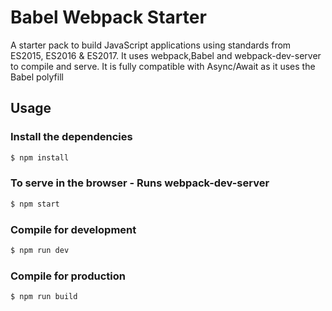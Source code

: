# Babel Webpack Starter

A starter pack to build JavaScript applications using standards from ES2015, ES2016 & ES2017. It uses webpack,Babel and webpack-dev-server to compile and serve. It is fully compatible with Async/Await as it uses the Babel polyfill

## Usage

### Install the dependencies

```sh
$ npm install
```

### To serve in the browser - Runs webpack-dev-server

```sh
$ npm start
```

### Compile for development

```sh
$ npm run dev
```

### Compile for production

```sh
$ npm run build
```
